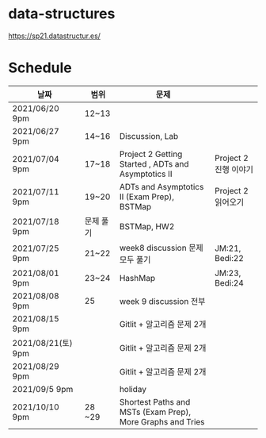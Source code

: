 # data-structures
https://sp21.datastructur.es/


# Schedule

|날짜|범위|문제|   |
|---|---|---|---|
|2021/06/20 9pm|12~13|   |   | 
|2021/06/27 9pm|14~16|Discussion, Lab|   |   
|2021/07/04 9pm|17~18|Project 2 Getting Started	, ADTs and Asymptotics II| Project 2 진행 이야기|
|2021/07/11 9pm|19~20|ADTs and Asymptotics II (Exam Prep), BSTMap|  Project 2 읽어오기  |
|2021/07/18 9pm|문제 풀기| BSTMap, HW2 |   |
|2021/07/25 9pm|21~22| week8 discussion 문제 모두 풀기| JM:21, Bedi:22  |
|2021/08/01 9pm|23~24| HashMap  | JM:23, Bedi:24 |
|2021/08/08 9pm|25| week 9 discussion 전부  | |
|2021/08/15 9pm|| Gitlit + 알고리즘 문제 2개 | |
|2021/08/21(토) 9pm|| Gitlit + 알고리즘 문제 2개 | |
|2021/08/29 9pm|| Gitlit + 알고리즘 문제 2개 | |
|2021/09/5 9pm|| holiday | |
|2021/10/10 9pm| 28 ~29|  Shortest Paths and MSTs (Exam Prep), More Graphs and Tries | |
